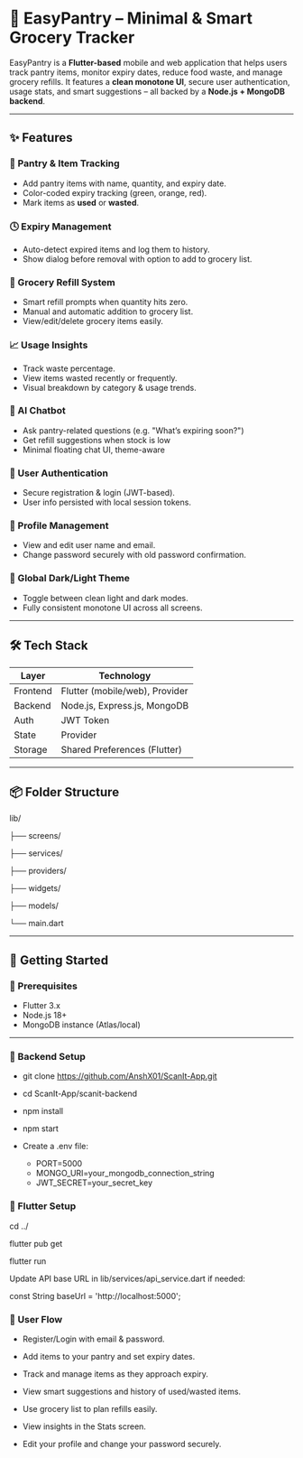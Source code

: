 # 🧠 EasyPantry – Minimal & Smart Grocery Tracker

EasyPantry is a **Flutter-based** mobile and web application that helps users track pantry items, monitor expiry dates, reduce food waste, and manage grocery refills. It features a **clean monotone UI**, secure user authentication, usage stats, and smart suggestions – all backed by a **Node.js + MongoDB backend**.

---

## ✨ Features

### 🧾 Pantry & Item Tracking
- Add pantry items with name, quantity, and expiry date.
- Color-coded expiry tracking (green, orange, red).
- Mark items as **used** or **wasted**.

### 🕓 Expiry Management
- Auto-detect expired items and log them to history.
- Show dialog before removal with option to add to grocery list.

### 🛒 Grocery Refill System
- Smart refill prompts when quantity hits zero.
- Manual and automatic addition to grocery list.
- View/edit/delete grocery items easily.

### 📈 Usage Insights
- Track waste percentage.
- View items wasted recently or frequently.
- Visual breakdown by category & usage trends.

### 🤖 AI Chatbot
- Ask pantry-related questions (e.g. "What’s expiring soon?")
- Get refill suggestions when stock is low
- Minimal floating chat UI, theme-aware

### 🔐 User Authentication
- Secure registration & login (JWT-based).
- User info persisted with local session tokens.

### 🧑 Profile Management
- View and edit user name and email.
- Change password securely with old password confirmation.

### 🎨 Global Dark/Light Theme
- Toggle between clean light and dark modes.
- Fully consistent monotone UI across all screens.

---

## 🛠️ Tech Stack

| Layer     | Technology                          |
|-----------|-------------------------------------|
| Frontend  | Flutter (mobile/web), Provider      |
| Backend   | Node.js, Express.js, MongoDB        |
| Auth      | JWT Token                           |
| State     | Provider                            |
| Storage   | Shared Preferences (Flutter)        |

---

## 📦 Folder Structure

lib/

├── screens/

├── services/

├── providers/

├── widgets/

├── models/

└── main.dart 

---

## 🚀 Getting Started

### 🧩 Prerequisites
- Flutter 3.x
- Node.js 18+
- MongoDB instance (Atlas/local)

---

### 🔧 Backend Setup

 - git clone https://github.com/AnshX01/ScanIt-App.git

 - cd ScanIt-App/scanit-backend

 - npm install

 - npm start

 - Create a .env file:
     - PORT=5000
     - MONGO_URI=your_mongodb_connection_string
     - JWT_SECRET=your_secret_key


### 📱 Flutter Setup
cd ../

flutter pub get

flutter run


Update API base URL in lib/services/api_service.dart if needed:

const String baseUrl = 'http://localhost:5000';


### 🔐 User Flow
 - Register/Login with email & password.

 - Add items to your pantry and set expiry dates.

 - Track and manage items as they approach expiry.

 - View smart suggestions and history of used/wasted items.

 - Use grocery list to plan refills easily.

 - View insights in the Stats screen.

 - Edit your profile and change your password securely.

